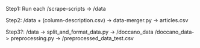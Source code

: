 Step1: 
Run each /scrape-scripts -> /data

Step2: 
/data + (column-description.csv) -> data-merger.py -> articles.csv

Step3?: 
/data -> split_and_format_data.py -> /doccano_data
/doccano_data-> preprocessing.py  -> /preprocessed_data_test.csv



